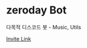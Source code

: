 # zeroday Bot
다목적 디스코드 봇 - Music, Utils

[Invite Link](https://discord.com/api/oauth2/authorize?client_id=604882921958146063&permissions=37080384&redirect_uri=http%3A%2F%2F45.76.216.136%3A5000%2Fcallback&scope=bot)